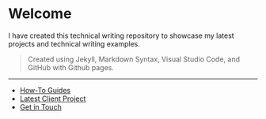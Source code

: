 # Welcome

I have created this technical writing repository to showcase my latest projects and technical writing examples.

> Created using Jekyll, Markdown Syntax, Visual Studio Code, and GitHub with Github pages.

________________________________________________

- [How-To Guides](how-to-guides.md)  
- [Latest Client Project](https://docs.comotion.us/Comotion%20Dash/Overview.html)
- [Get in Touch](https://lemanjamears.com/contact-connect-with-me)
